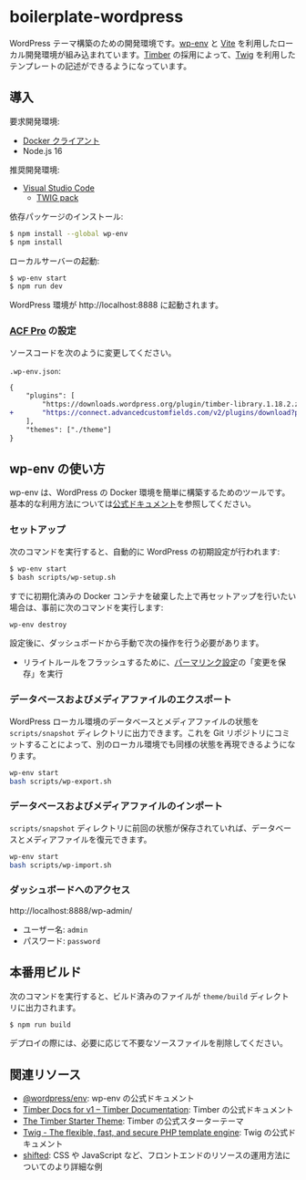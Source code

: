 # boilerplate-wordpress

WordPress テーマ構築のための開発環境です。[wp-env](https://ja.wordpress.org/team/handbook/block-editor/reference-guides/packages/packages-env/) と [Vite](https://vitejs.dev/) を利用したローカル開発環境が組み込まれています。[Timber](https://upstatement.com/timber/) の採用によって、[Twig](https://twig.symfony.com/) を利用したテンプレートの記述ができるようになっています。

## 導入

要求開発環境:

- [Docker クライアント](https://hub.docker.com/editions/community/docker-ce-desktop-mac/)
- Node.js 16

推奨開発環境:

- [Visual Studio Code](https://code.visualstudio.com/)
  - [TWIG pack](https://marketplace.visualstudio.com/items?itemName=bajdzis.vscode-twig-pack)

依存パッケージのインストール:

```sh
$ npm install --global wp-env
$ npm install
```

ローカルサーバーの起動:

```sh
$ wp-env start
$ npm run dev
```

WordPress 環境が http://localhost:8888 に起動されます。

### [ACF Pro](https://www.advancedcustomfields.com/pro/) の設定

ソースコードを次のように変更してください。

`.wp-env.json`:

```diff
{
	"plugins": [
		"https://downloads.wordpress.org/plugin/timber-library.1.18.2.zip"
+		"https://connect.advancedcustomfields.com/v2/plugins/download?p=pro&k=XXXXXXXX&name=acf-pro.zip"
	],
	"themes": ["./theme"]
}
```

## wp-env の使い方

wp-env は、WordPress の Docker 環境を簡単に構築するためのツールです。基本的な利用方法については[公式ドキュメント](https://ja.wordpress.org/team/handbook/block-editor/reference-guides/packages/packages-env/)を参照してください。

### セットアップ

次のコマンドを実行すると、自動的に WordPress の初期設定が行われます:

```sh
$ wp-env start
$ bash scripts/wp-setup.sh
```

すでに初期化済みの Docker コンテナを破棄した上で再セットアップを行いたい場合は、事前に次のコマンドを実行します:

```sh
wp-env destroy
```

設定後に、ダッシュボードから手動で次の操作を行う必要があります。

- リライトルールをフラッシュするために、[パーマリンク設定](http://localhost:8888/wp-admin/options-permalink.php)の「変更を保存」を実行

### データベースおよびメディアファイルのエクスポート

WordPress ローカル環境のデータベースとメディアファイルの状態を `scripts/snapshot` ディレクトリに出力できます。これを Git リポジトリにコミットすることによって、別のローカル環境でも同様の状態を再現できるようになります。

```sh
wp-env start
bash scripts/wp-export.sh
```

### データベースおよびメディアファイルのインポート

`scripts/snapshot` ディレクトリに前回の状態が保存されていれば、データベースとメディアファイルを復元できます。

```sh
wp-env start
bash scripts/wp-import.sh
```

### ダッシュボードへのアクセス

http://localhost:8888/wp-admin/

- ユーザー名: `admin`
- パスワード: `password`

## 本番用ビルド

次のコマンドを実行すると、ビルド済みのファイルが `theme/build` ディレクトリに出力されます。

```sh
$ npm run build
```

デプロイの際には、必要に応じて不要なソースファイルを削除してください。

## 関連リソース

- [@wordpress/env](https://ja.wordpress.org/team/handbook/block-editor/reference-guides/packages/packages-env/): wp-env の公式ドキュメント
- [Timber Docs for v1 – Timber Documentation](https://timber.github.io/docs/): Timber の公式ドキュメント
- [The Timber Starter Theme](https://github.com/timber/starter-theme): Timber の公式スターターテーマ
- [Twig - The flexible, fast, and secure PHP template engine](https://twig.symfony.com/): Twig の公式ドキュメント
- [shifted](https://github.com/yuheiy/shifted): CSS や JavaScript など、フロントエンドのリソースの運用方法についてのより詳細な例
